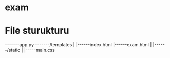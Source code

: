 # exam
# File sturukturu
-------app.py
-------/templates
           |
           |------index.html
           |------exam.html
           |
           |------/static
                      |
                      |-----main.css

